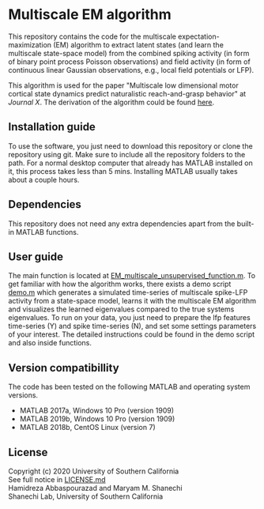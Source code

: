 
# Multiscale EM algorithm

This repository contains the code for the multiscale expectation-maximization (EM) algorithm to extract latent states (and learn the multiscale state-space model) from the combined spiking activity (in form of binary point process Poisson observations) and field activity (in form of continuous linear Gaussian observations, e.g., local field potentials or LFP). 

This algorithm is used for the paper "Multiscale low dimensional motor cortical state dynamics predict naturalistic reach-and-grasp behavior" at *Journal X*. The derivation of the algorithm could be found [here](https://ieeexplore.ieee.org/abstract/document/8698887).

## Installation guide

To use the software, you just need to download this repository or clone the repository using git. Make sure to include all the repository folders to the path. For a normal desktop computer that already has MATLAB installed on it, this process takes less than 5 mins. Installing MATLAB usually takes about a couple hours.

## Dependencies

This repository does not need any extra dependencies apart from the built-in MATLAB functions.

## User guide

The main function is located at [EM_multiscale_unsupervised_function.m](https://github.com/SalarAbb/emrelease/blob/main/functions_main/EM_multiscale_unsupervised_function.m). To get familiar with how the algorithm works, there exists a demo script [demo.m](https://github.com/SalarAbb/emrelease/blob/main/example/demo.m) which generates a simulated time-series of multiscale spike-LFP activity from a state-space model, learns it with the multiscale EM algorithm and visualizes the learned eigenvalues compared to the true systems eigenvalues. To run on your data, you just need to prepare the lfp features time-series (Y) and spike time-series (N), and set some settings parameters of your interest. The detailed instructions could be found in the demo script and also inside functions.

## Version compatibillity

The code has been tested on the following MATLAB and operating system versions.
- MATLAB 2017a, Windows 10 Pro (version 1909)
- MATLAB 2019b, Windows 10 Pro (version 1909)
- MATLAB 2018b, CentOS Linux (version 7)

## License
Copyright (c) 2020 University of Southern California  
See full notice in [LICENSE.md](LICENSE.md)  
Hamidreza Abbaspourazad and Maryam M. Shanechi  
Shanechi Lab, University of Southern California
